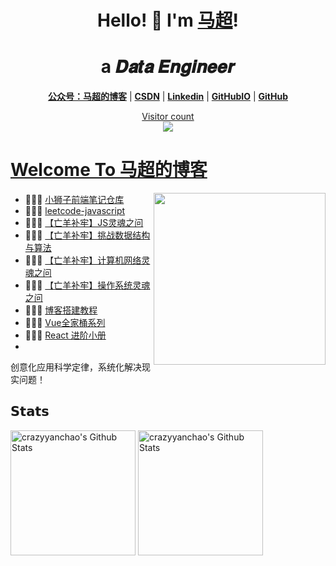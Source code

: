 
<h1 align="center"> Hello! 👋  I'm <a href="https://github.com/crazyyanchao">马超</a>!</h1>
<h1 align="center">a 𝑫𝒂𝒕𝒂 𝑬𝒏𝒈𝒊𝒏𝒆𝒆𝒓  </h1>

<p align="center">
  <strong><a href="https://img-blog.csdnimg.cn/20210418163715965.gif">公众号：马超的博客</a></strong> |
  <strong><a href="https://yc-ma.blog.csdn.net">CSDN</a></strong> |
  <strong><a href="https://www.linkedin.com/in/yanchao-ma-0624b3b7/">Linkedin</a></strong> |
  <strong><a href="https://crazyyanchao.github.io/blog">GitHubIO</a></strong>  |
  <strong><a href="https://github.com/crazyyanchao">GitHub</a></strong>  
</p>

<a href="https://img-blog.csdnimg.cn/20210418163715965.gif"><p align="center"> Visitor count<br> <img src="https://profile-counter.glitch.me/crazyyanchao/count.svg" /></a>

#  [Welcome To 马超的博客](https://img-blog.csdnimg.cn/20210418163715965.gif)
<a href="https://alili.tech"><img src="https://media.giphy.com/media/SWoSkN6DxTszqIKEqv/giphy.gif" align="right" height="275" /></a>
- 👨🏻‍💻  [小狮子前端笔记仓库](https://github.com/Chocolate1999/Front-end-learning-to-organize-notes)
- 👩🏻‍💻  [leetcode-javascript](https://github.com/Chocolate1999/leetcode-javascript)
- 👩🏻‍💻  [【亡羊补牢】JS灵魂之问](https://blog.csdn.net/weixin_42429718/category_10357771.html)
- 👨🏻‍💻  [【亡羊补牢】挑战数据结构与算法](https://blog.csdn.net/weixin_42429718/category_10357778.html)
- 👩🏻‍💻  [【亡羊补牢】计算机网络灵魂之问](https://blog.csdn.net/weixin_42429718/category_10357781.html)
- 👨🏻‍💻  [【亡羊补牢】操作系统灵魂之问](https://blog.csdn.net/weixin_42429718/category_10357782.html)
- 👨🏻‍💻  [博客搭建教程](https://github.com/Chocolate1999/hexo-blog-lionkk)
- 👩🏻‍💻  [Vue全家桶系列](https://blog.csdn.net/weixin_42429718/category_9656024.html)
- 👨🏻‍💻 [React 进阶小册](https://blog.csdn.net/weixin_42429718/category_11084201.html)
- 
创意化应用科学定律，系统化解决现实问题！

## 𝗦𝘁𝗮𝘁𝘀
<p align="left">
<img alt="crazyyanchao's Github Stats" height='200' src="https://github-readme-stats.vercel.app/api?username=crazyyanchao&show_icons=true&include_all_commits=true">
<img alt="crazyyanchao's Github Stats" height='200' src="https://github-readme-stats.vercel.app/api/top-langs/?username=crazyyanchao">
</p>

